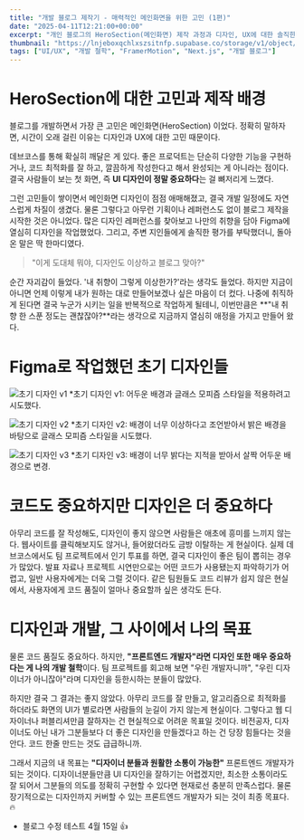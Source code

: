 ```yaml
---
title: "개발 블로그 제작기 - 매력적인 메인화면을 위한 고민 (1편)"
date: "2025-04-11T12:21:00+00:00"
excerpt: "개인 블로그의 HeroSection(메인화면) 제작 과정과 디자인, UX에 대한 솔직한 고민을 담아봤어요!"
thumbnail: "https://lnjeboxqchlxszsitnfp.supabase.co/storage/v1/object/public/blog-images/thumbnails/7df92f4d9a8854bc.avif"
tags: ["UI/UX", "개발 철학", "FramerMotion", "Next.js", "개발 블로그"]
---
```



# HeroSection에 대한 고민과 제작 배경

블로그를 개발하면서 가장 큰 고민은 메인화면(HeroSection) 이었다. 정확히 말하자면, 시간이 오래 걸린 이유는 디자인과 UX에 대한 고민 때문이다.

데브코스를 통해 확실히 깨달은 게 있다. 좋은 프로덕트는 단순히 다양한 기능을 구현하거나, 코드 최적화를 잘 하고, 깔끔하게 작성한다고 해서 완성되는 게 아니라는 점이다. 결국 사람들이 보는 첫 화면, 즉 **UI 디자인이 정말 중요하다**는 걸 뼈저리게 느꼈다.

그런 고민들이 쌓이면서 메인화면 디자인이 점점 애매해졌고, 결국 개발 일정에도 자연스럽게 차질이 생겼다. 물론 그렇다고 아무런 기획이나 레퍼런스도 없이 블로그 제작을 시작한 것은 아니었다. 많은 디자인 레퍼런스를 찾아보고 나만의 취향을 담아 Figma에 열심히 디자인을 작업했었다. 그리고, 주변 지인들에게 솔직한 평가를 부탁했더니, 돌아온 말은 딱 한마디였다.

> "이게 도대체 뭐야, 디자인도 이상하고 블로그 맞아?"

순간 자괴감이 들었다. '내 취향이 그렇게 이상한가?'라는 생각도 들었다. 하지만 지금이 아니면 언제 이렇게 내가 원하는 대로 만들어보겠나 싶은 마음이 더 컸다. 나중에 취직하게 된다면 결국 누군가 시키는 일을 반복적으로 작업하게 될테니, 이번만큼은 **"내 취향 한 스푼 정도는 괜찮잖아?**라는 생각으로 지금까지 열심히 애정을 가지고 만들어 왔다.

# Figma로 작업했던 초기 디자인들

![초기 디자인 v1](https://lnjeboxqchlxszsitnfp.supabase.co/storage/v1/object/public/blog-images/20250411///11f5caba98f93ed3.png)
*초기 디자인 v1: 어두운 배경과 글래스 모피즘 스타일을 적용하려고 시도했다.

![초기 디자인 v2](https://lnjeboxqchlxszsitnfp.supabase.co/storage/v1/object/public/blog-images/20250411///30961def08ce4d37.png)
*초기 디자인 v2: 배경이 너무 이상하다고 조언받아서 밝은 배경을 바탕으로 글래스 모피즘 스타일을 시도했다.

![초기 디자인 v3](https://lnjeboxqchlxszsitnfp.supabase.co/storage/v1/object/public/blog-images/20250411///49d25936c3110a05.png)
*초기 디자인 v3: 배경이 너무 밝다는 지적을 받아서 살짝 어두운 배경으로 변경.

# 코드도 중요하지만 디자인은 더 중요하다

아무리 코드를 잘 작성해도, 디자인이 좋지 않으면 사람들은 애초에 흥미를 느끼지 않는다. 웹사이트를 클릭해보지도 않거나, 들어왔더라도 금방 이탈하는 게 현실이다. 실제 데브코스에서도 팀 프로젝트에서 인기 투표를 하면, 결국 디자인이 좋은 팀이 뽑히는 경우가 많았다. 발표 자료나 프로젝트 시연만으로는 어떤 코드가 사용됐는지 파악하기가 어렵고, 일반 사용자에게는 더욱 그럴 것이다. 같은 팀원들도 코드 리뷰가 쉽지 않은 현실에서, 사용자에게 코드 품질이 얼마나 중요할까 싶은 생각도 든다.

# 디자인과 개발, 그 사이에서 나의 목표

물론 코드 품질도 중요하다. 하지만, **"프론트엔드 개발자"라면 디자인 또한 매우 중요하다는 게 나의 개발 철학**이다. 팀 프로젝트를 회고해 보면 "우린 개발자니까", "우린 디자이너가 아니잖아"라며 디자인을 등한시하는 분들이 많았다.

하지만 결국 그 결과는 좋지 않았다. 아무리 코드를 잘 만들고, 알고리즘으로 최적화를 하더라도 화면의 UI가 별로라면 사람들의 눈길이 가지 않는게 현실이다. 그렇다고 웹 디자이너나 퍼블리셔만큼 잘하자는 건 현실적으로 어려운 목표일 것이다. 비전공자, 디자이너도 아닌 내가 그분들보다 더 좋은 디자인을 만들겠다고 하는 건 당장 힘들다는 것을 안다. 코드 한줄 만드는 것도 급급하니까.

그래서 지금의 내 목표는 **"디자이너 분들과 원활한 소통이 가능한"** 프론트엔드 개발자가 되는 것이다. 디자이너분들만큼 UI 디자인을 잘하기는 어렵겠지만, 최소한 소통이라도 잘 되어서 그분들의 의도를 정확히 구현할 수 있다면 현재로선 충분히 만족스럽다. 물론 장기적으로는 디자인까지 커버할 수 있는 프론트엔드 개발자가 되는 것이 최종 목표다. 🔥


- 블로그 수정 테스트 4월 15일 👍


